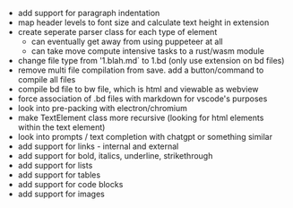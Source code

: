 - add support for paragraph indentation
- map header levels to font size and calculate text height in extension
- create seperate parser class for each type of element
  - can eventually get away from using puppeteer at all
  - can take move compute intensive tasks to a rust/wasm module
- change file type from '1.blah.md` to 1.bd (only use extension on bd files)
- remove multi file compilation from save. add a button/command to compile all files
- compile bd file to bw file, which is html and viewable as webview
- force association of .bd files with markdown for vscode's purposes
- look into pre-packing with electron/chromium
- make TextElement class more recursive (looking for html elements within the text element)
- look into prompts / text completion with chatgpt or something similar
- add support for links - internal and external
- add support for bold, italics, underline, strikethrough
- add support for lists
- add support for tables
- add support for code blocks
- add support for images
